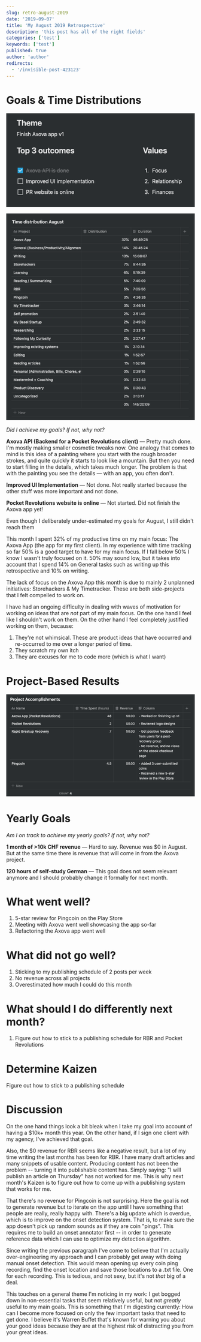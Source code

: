 ```yaml
---
slug: retro-august-2019
date: '2019-09-07'
title: 'My August 2019 Retrospective'
description: 'this post has all of the right fields'
categories: ['test']
keywords: ['test']
published: true
author: 'author'
redirects:
  - '/invisible-post-423123'
---
```


# Goals & Time Distributions

[![](images/Screenshot-2019-09-02-at-17.21.56.png)](https://jessems.com/wp-content/uploads/2019/09/Screenshot-2019-09-02-at-17.21.56.png)

[![](images/Screenshot-2019-09-02-at-17.04.56.png)](https://jessems.com/wp-content/uploads/2019/09/Screenshot-2019-09-02-at-17.04.56.png)

_Did I achieve my goals? If not, why not?_

**Axova API (Backend for a Pocket Revolutions client)** — Pretty much done. I'm mostly making smaller cosmetic tweaks now. One analogy that comes to mind is this idea of a painting where you start with the rough broader strokes, and quite quickly it starts to look like a mountain. But then you need to start filling in the details, which takes much longer. The problem is that with the painting you see the details — with an app, you often don't.

**Improved UI Implementation** — Not done. Not really started because the other stuff was more important and not done.

**Pocket Revolutions website is online** — Not started. Did not finish the Axova app yet!

Even though I deliberately under-estimated my goals for August, I still didn't reach them

This month I spent 32% of my productive time on my main focus: The Axova App (the app for my first client). In my experience with time tracking so far 50% is a good target to have for my main focus. If I fall below 50% I know I wasn't truly focused on it. 50% may sound low, but it takes into account that I spend 14% on General tasks such as writing up this retrospective and 10% on writing.

The lack of focus on the Axova App this month is due to mainly 2 unplanned initiatives: Storehackers & My Timetracker. These are both side-projects that I felt compelled to work on.

I have had an ongoing difficulty in dealing with waves of motivation for working on ideas that are _not_ part of my main focus. On the one hand I feel like I shouldn't work on them. On the other hand I feel completely justified working on them, because:

1. They're not whimsical. These are product ideas that have occurred and re-occurred to me over a longer period of time.
2. They scratch my own itch
3. They are excuses for me to code more (which is what I want)

# Project-Based Results

[![](images/Screenshot-2019-09-02-at-17.27.02.png)](https://jessems.com/wp-content/uploads/2019/09/Screenshot-2019-09-02-at-17.27.02.png)

# Yearly Goals

_Am I on track to achieve my yearly goals? If not, why not?_

**1 month of >10k CHF revenue** — Hard to say. Revenue was \$0 in August. But at the same time there is revenue that will come in from the Axova project.

**120 hours of self-study German** — This goal does not seem relevant anymore and I should probably change it formally for next month.

# What went well?

1. 5-star review for Pingcoin on the Play Store
2. Meeting with Axova went well showcasing the app so-far
3. Refactoring the Axova app went well

# What did not go well?

1. Sticking to my publishing schedule of 2 posts per week
2. No revenue across all projects
3. Overestimated how much I could do this month

# What should I do differently next month?

1. Figure out how to stick to a publishing schedule for RBR and Pocket Revolutions

# Determine Kaizen

Figure out how to stick to a publishing schedule

# Discussion

On the one hand things look a bit bleak when I take my goal into account of having a \$10k+ month this year. On the other hand, if I sign one client with my agency, I've achieved that goal.

Also, the \$0 revenue for RBR seems like a negative result, but a lot of my time writing the last months has been for RBR. I have many draft articles and many snippets of usable content. Producing content has not been the problem -- turning it into publishable content has. Simply saying: "I will publish an article on Thursday" has not worked for me. This is why next month's Kaizen is to figure out how to come up with a publishing system that works for me.

That there's no revenue for Pingcoin is not surprising. Here the goal is not to generate revenue but to iterate on the app until I have something that people are really, really happy with. There's a big update which is overdue, which is to improve on the onset detection system. That is, to make sure the app doesn't pick up random sounds as if they are coin "pings". This requires me to build an onset annotator first -- in order to generate reference data which I can use to optimize my detection algorithm.

Since writing the previous paragraph I've come to believe that I'm actually over-engineering my approach and I can probably get away with doing manual onset detection. This would mean opening up every coin ping recording, find the onset location and save those locations to a .txt file. One for each recording. This is tedious, and not sexy, but it's not *that* big of a deal.

This touches on a general theme I'm noticing in my work: I get bogged down in non-essential tasks that seem relatively useful, but not *greatly* useful to my main goals. This is something that I'm digesting currently: How can I become more focused on only the few important tasks that need to get done. I believe it's Warren Buffet that's known for warning you about your good ideas because they are at the highest risk of distracting you from your great ideas.
